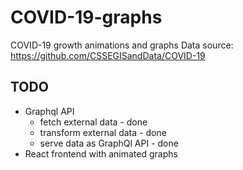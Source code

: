 # COVID-19-graphs

COVID-19 growth animations and graphs
Data source: https://github.com/CSSEGISandData/COVID-19

## TODO


* Graphql API
  * fetch external data - done
  * transform external data - done
  * serve data as GraphQl API - done
* React frontend with animated graphs

